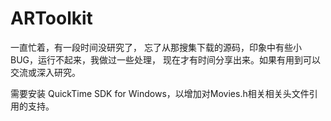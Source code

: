 # ARToolkit
一直忙着，有一段时间没研究了， 忘了从那搜集下载的源码，印象中有些小BUG，运行不起来，我做过一些处理，
现在才有时间分享出来。如果有用到可以交流或深入研究。

需要安装 QuickTime SDK for Windows，以增加对Movies.h相关相关头文件引用的支持。
